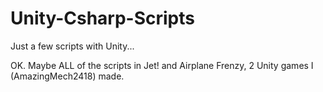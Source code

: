 # Unity-Csharp-Scripts
Just a few scripts with Unity...

OK. Maybe ALL of the scripts in Jet! and Airplane Frenzy, 2 Unity games I (AmazingMech2418) made.
